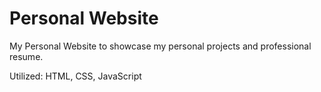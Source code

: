 # Personal Website

My Personal Website to showcase my personal projects and professional resume.

Utilized: HTML, CSS, JavaScript
